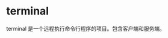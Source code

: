 # terminal

terminal 是一个远程执行命令行程序的项目。包含客户端和服务端。

<src img="https://github.com/FengGeSe/terminal/blob/master/static/img/terminal.jpg">

